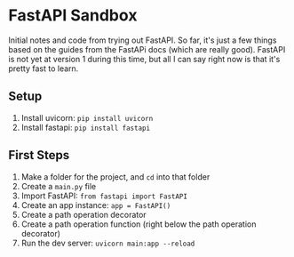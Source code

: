 # FastAPI Sandbox
Initial notes and code from trying out FastAPI. So far, it's just a few things based on the guides from the FastAPi docs (which are really good). FastAPI is not yet at version 1 during this time, but all I can say right now is that it's pretty fast to learn.
## Setup
1. Install uvicorn: `pip install uvicorn`
2. Install fastapi: `pip install fastapi`
## First Steps
1. Make a folder for the project, and `cd` into that folder
2. Create a `main.py` file
3. Import FastAPI: `from fastapi import FastAPI`
4. Create an app instance: `app = FastAPI()`
5. Create a path operation decorator
6. Create a path operation function (right below the path operation decorator)
7. Run the dev server: `uvicorn main:app --reload`

